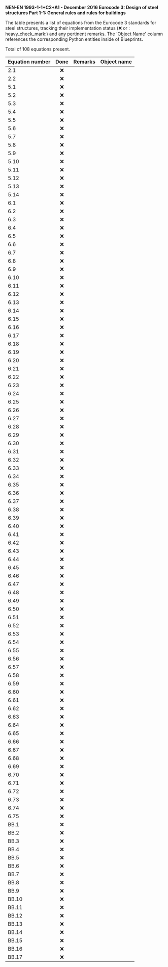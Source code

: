 **NEN-EN 1993-1-1+C2+A1 - December 2016
Eurocode 3: Design of steel structures
Part 1-1: General rules and rules for buildings**

The table presents a list of equations from the Eurocode 3 standards for steel structures, tracking their implementation status (:x: or :
heavy_check_mark:) and any pertinent remarks. The 'Object Name' column references the corresponding Python entities inside of Blueprints.

Total of 108 equations present.

| Equation number | Done | Remarks | Object name |
|:----------------|:----:|:--------|:------------|
| 2.1             | :x:  |         |             |
| 2.2             | :x:  |         |             |
| 5.1             | :x:  |         |             |
| 5.2             | :x:  |         |             |
| 5.3             | :x:  |         |             |
| 5.4             | :x:  |         |             |
| 5.5             | :x:  |         |             |
| 5.6             | :x:  |         |             |
| 5.7             | :x:  |         |             |
| 5.8             | :x:  |         |             |
| 5.9             | :x:  |         |             |
| 5.10            | :x:  |         |             |
| 5.11            | :x:  |         |             |
| 5.12            | :x:  |         |             |
| 5.13            | :x:  |         |             |
| 5.14            | :x:  |         |             |
| 6.1             | :x:  |         |             |
| 6.2             | :x:  |         |             |
| 6.3             | :x:  |         |             |
| 6.4             | :x:  |         |             |
| 6.5             | :x:  |         |             |
| 6.6             | :x:  |         |             |
| 6.7             | :x:  |         |             |
| 6.8             | :x:  |         |             |
| 6.9             | :x:  |         |             |
| 6.10            | :x:  |         |             |
| 6.11            | :x:  |         |             |
| 6.12            | :x:  |         |             |
| 6.13            | :x:  |         |             |
| 6.14            | :x:  |         |             |
| 6.15            | :x:  |         |             |
| 6.16            | :x:  |         |             |
| 6.17            | :x:  |         |             |
| 6.18            | :x:  |         |             |
| 6.19            | :x:  |         |             |
| 6.20            | :x:  |         |             |
| 6.21            | :x:  |         |             |
| 6.22            | :x:  |         |             |
| 6.23            | :x:  |         |             |
| 6.24            | :x:  |         |             |
| 6.25            | :x:  |         |             |
| 6.26            | :x:  |         |             |
| 6.27            | :x:  |         |             |
| 6.28            | :x:  |         |             |
| 6.29            | :x:  |         |             |
| 6.30            | :x:  |         |             |
| 6.31            | :x:  |         |             |
| 6.32            | :x:  |         |             |
| 6.33            | :x:  |         |             |
| 6.34            | :x:  |         |             |
| 6.35            | :x:  |         |             |
| 6.36            | :x:  |         |             |
| 6.37            | :x:  |         |             |
| 6.38            | :x:  |         |             |
| 6.39            | :x:  |         |             |
| 6.40            | :x:  |         |             |
| 6.41            | :x:  |         |             |
| 6.42            | :x:  |         |             |
| 6.43            | :x:  |         |             |
| 6.44            | :x:  |         |             |
| 6.45            | :x:  |         |             |
| 6.46            | :x:  |         |             |
| 6.47            | :x:  |         |             |
| 6.48            | :x:  |         |             |
| 6.49            | :x:  |         |             |
| 6.50            | :x:  |         |             |
| 6.51            | :x:  |         |             |
| 6.52            | :x:  |         |             |
| 6.53            | :x:  |         |             |
| 6.54            | :x:  |         |             |
| 6.55            | :x:  |         |             |
| 6.56            | :x:  |         |             |
| 6.57            | :x:  |         |             |
| 6.58            | :x:  |         |             |
| 6.59            | :x:  |         |             |
| 6.60            | :x:  |         |             |
| 6.61            | :x:  |         |             |
| 6.62            | :x:  |         |             |
| 6.63            | :x:  |         |             |
| 6.64            | :x:  |         |             |
| 6.65            | :x:  |         |             |
| 6.66            | :x:  |         |             |
| 6.67            | :x:  |         |             |
| 6.68            | :x:  |         |             |
| 6.69            | :x:  |         |             |
| 6.70            | :x:  |         |             |
| 6.71            | :x:  |         |             |
| 6.72            | :x:  |         |             |
| 6.73            | :x:  |         |             |
| 6.74            | :x:  |         |             |
| 6.75            | :x:  |         |             |
| BB.1            | :x:  |         |             |
| BB.2            | :x:  |         |             |
| BB.3            | :x:  |         |             |
| BB.4            | :x:  |         |             |
| BB.5            | :x:  |         |             |
| BB.6            | :x:  |         |             |
| BB.7            | :x:  |         |             |
| BB.8            | :x:  |         |             |
| BB.9            | :x:  |         |             |
| BB.10           | :x:  |         |             |
| BB.11           | :x:  |         |             |
| BB.12           | :x:  |         |             |
| BB.13           | :x:  |         |             |
| BB.14           | :x:  |         |             |
| BB.15           | :x:  |         |             |
| BB.16           | :x:  |         |             |
| BB.17           | :x:  |         |             |
